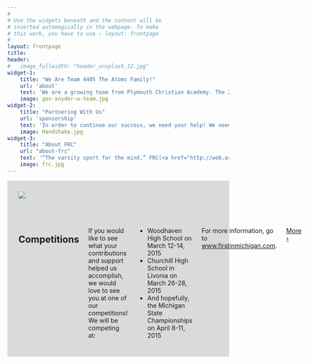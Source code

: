 ```yaml
---
#
# Use the widgets beneath and the content will be
# inserted automagically in the webpage. To make
# this work, you have to use › layout: frontpage
#
layout: frontpage
title: 
header:
#   image_fullwidth: "header_unsplash_12.jpg"
widget-1:
    title: "We Are Team 4405 The Atoms Family!"
    url: 'about'
    text: 'We are a growing team from Plymouth Christian Academy. The 2014 Season will be our third of competition. This year we are looking forward to making it to the State Championship. Read more about us at our about page.'
    image: gov-snyder-w-team.jpg
widget-2:
    title: "Partnering With Us"
    url: 'sponsorship'
    text: 'In order to continue our success, we need your help! We need partners in our community to help us to succeed for the 2014 season. If you could help us out, head over to our contact page or oursponsorship page and about learn the different ways you can help.'
    image: Handshake.jpg
widget-3:
    title: "About FRC"
    url: "about-frc"
    text: '“The varsity sport for the mind,” FRC(<a href="http://web.archive.org/web/20141218064955/http://www.usfirst.org/roboticsprograms/frc">FIRST Robotics Challenge</a>) combines the excitement of sports with the rigor of science and technology. Students are challenged with limited time and resources to create a robot that can perform specific tasks. Learn more at the <a href="http://web.archive.org/web/20141218064955/http://www.usfirst.org/roboticsprograms/frc">FRC webpage</a>.'
    image: frc.jpg
---
```

<div class="row medium-uncollapse large-collapse" style="background-color: #dbdada;">
    <div class="medium-7 columns" style="padding:5%;">
        <img  data-caption="" class="th" src="{{ site.urlimg }}competitions.jpg">
    </div>
    <div class="medium-5 columns" style="padding:5%;">
        <h2>Competitions</h2>
		<p>If you would like to see what your contributions and support helped us accomplish, we 			would love to see you at one of our competitions! We will be competing at:</p>
		<ul>
			<li>Woodhaven High School on March 12-14, 2015</li>
			<li>Churchill High School in Livonia on March 26-28, 2015</li>
			<li>And hopefully, the Michigan State Championships on April 8-11, 2015</li>
		</ul>
		<p>For more information, go to <a href="http://www.firstinmichigan.com/">www.firstinmichigan.com</a>.</p>
		<p> <a class="button tiny radius" href="schedule">More ›</a></p>
    </div>
</div>
